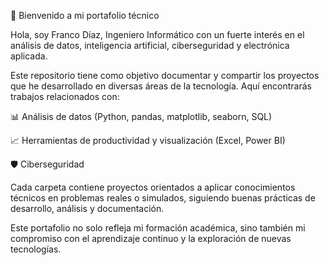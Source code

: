 👋 Bienvenido a mi portafolio técnico

Hola, soy Franco Díaz, Ingeniero Informático con un fuerte interés en el análisis de datos, inteligencia artificial, ciberseguridad y electrónica aplicada.

Este repositorio tiene como objetivo documentar y compartir los proyectos que he desarrollado en diversas áreas de la tecnología. Aquí encontrarás trabajos relacionados con:

📊 Análisis de datos (Python, pandas, matplotlib, seaborn, SQL)

📈 Herramientas de productividad y visualización (Excel, Power BI)

🛡️ Ciberseguridad

Cada carpeta contiene proyectos orientados a aplicar conocimientos técnicos en problemas reales o simulados, siguiendo buenas prácticas de desarrollo, análisis y documentación.

Este portafolio no solo refleja mi formación académica, sino también mi compromiso con el aprendizaje continuo y la exploración de nuevas tecnologías.

